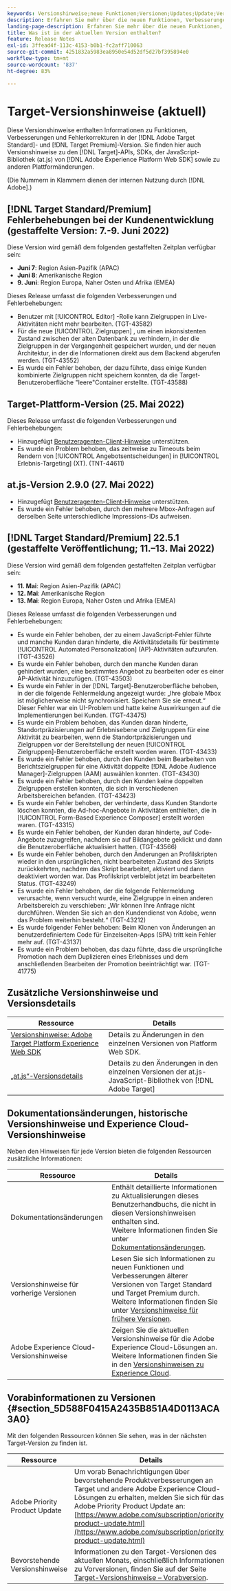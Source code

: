 ```yaml
---
keywords: Versionshinweise;neue Funktionen;Versionen;Updates;Update;Version;Verbesserungen;Erweiterungen;Fehlerbehebungen;Fehlerkorrekturen;Aktualisierungen
description: Erfahren Sie mehr über die neuen Funktionen, Verbesserungen und Fehlerbehebungen in der aktuellen Version von  [!DNL Adobe Target], einschließlich SDKs, APIs und JavaScript-Bibliotheken.
landing-page-description: Erfahren Sie mehr über die neuen Funktionen, Verbesserungen und Fehlerbehebungen in der aktuellen Version von  [!DNL Adobe Target].
title: Was ist in der aktuellen Version enthalten?
feature: Release Notes
exl-id: 3ffead4f-113c-4153-b0b1-fc2aff710063
source-git-commit: 4251832a5983ea8950e54d52df5d27bf395894e0
workflow-type: tm+mt
source-wordcount: '837'
ht-degree: 83%

---
```


# Target-Versionshinweise (aktuell)

Diese Versionshinweise enthalten Informationen zu Funktionen, Verbesserungen und Fehlerkorrekturen in der [!DNL Adobe Target Standard]- und [!DNL Target Premium]-Version. Sie finden hier auch Versionshinweise zu den [!DNL Target]-APIs, SDKs, der JavaScript-Bibliothek (at.js) von [!DNL Adobe Experience Platform Web SDK] sowie zu anderen Plattformänderungen.

(Die Nummern in Klammern dienen der internen Nutzung durch [!DNL Adobe].)

## [!DNL Target Standard/Premium] Fehlerbehebungen bei der Kundenentwicklung (gestaffelte Version: 7.-9. Juni 2022)

Diese Version wird gemäß dem folgenden gestaffelten Zeitplan verfügbar sein:

* **Juni 7**: Region Asien-Pazifik (APAC)
* **Juni 8**: Amerikanische Region
* **9. Juni**: Region Europa, Naher Osten und Afrika (EMEA)

Dieses Release umfasst die folgenden Verbesserungen und Fehlerbehebungen:

* Benutzer mit [!UICONTROL Editor] -Rolle kann Zielgruppen in Live-Aktivitäten nicht mehr bearbeiten. (TGT-43582)
* Für die neue [!UICONTROL Zielgruppen] , um einen inkonsistenten Zustand zwischen der alten Datenbank zu verhindern, in der die Zielgruppen in der Vergangenheit gespeichert wurden, und der neuen Architektur, in der die Informationen direkt aus dem Backend abgerufen werden. (TGT-43552)
* Es wurde ein Fehler behoben, der dazu führte, dass einige Kunden kombinierte Zielgruppen nicht speichern konnten, da die Target-Benutzeroberfläche &quot;leere&quot;Container erstellte. (TGT-43588)

## Target-Plattform-Version (25. Mai 2022)

Dieses Release umfasst die folgenden Verbesserungen und Fehlerbehebungen:

* Hinzugefügt [Benutzeragenten-Client-Hinweise](/help/main/c-implementing-target/c-implementing-target-for-client-side-web/user-agent-and-client-hints.md) unterstützen.
* Es wurde ein Problem behoben, das zeitweise zu Timeouts beim Rendern von [!UICONTROL Angebotsentscheidungen] in [!UICONTROL Erlebnis-Targeting] (XT). (TNT-44611)

## at.js-Version 2.9.0 (27. Mai 2022)

* Hinzugefügt [Benutzeragenten-Client-Hinweise](/help/main/c-implementing-target/c-implementing-target-for-client-side-web/user-agent-and-client-hints.md) unterstützen.
* Es wurde ein Fehler behoben, durch den mehrere Mbox-Anfragen auf derselben Seite unterschiedliche Impressions-IDs aufweisen.

## [!DNL Target Standard/Premium] 22.5.1 (gestaffelte Veröffentlichung; 11.–13. Mai 2022)

Diese Version wird gemäß dem folgenden gestaffelten Zeitplan verfügbar sein:

* **11. Mai**: Region Asien-Pazifik (APAC)
* **12. Mai**: Amerikanische Region
* **13. Mai**: Region Europa, Naher Osten und Afrika (EMEA)

Dieses Release umfasst die folgenden Verbesserungen und Fehlerbehebungen:

* Es wurde ein Fehler behoben, der zu einem JavaScript-Fehler führte und manche Kunden daran hinderte, die Aktivitätsdetails für bestimmte [!UICONTROL Automated Personalization] (AP)-Aktivitäten aufzurufen. (TGT-43526)
* Es wurde ein Fehler behoben, durch den manche Kunden daran gehindert wurden, eine bestimmtes Angebot zu bearbeiten oder es einer AP-Aktivität hinzuzufügen. (TGT-43503)
* Es wurde ein Fehler in der [!DNL Target]-Benutzeroberfläche behoben, in der die folgende Fehlermeldung angezeigt wurde: „Ihre globale Mbox ist möglicherweise nicht synchronisiert. Speichern Sie sie erneut.“ Dieser Fehler war ein UI-Problem und hatte keine Auswirkungen auf die Implementierungen bei Kunden. (TGT-43475)
* Es wurde ein Problem behoben, das Kunden daran hinderte, Standortpräzisierungen auf Erlebnisebene und Zielgruppen für eine Aktivität zu bearbeiten, wenn die Standortpräzisierungen und Zielgruppen vor der Bereitstellung der neuen [!UICONTROL Zielgruppen]-Benutzeroberfläche erstellt worden waren. (TGT-43433)
* Es wurde ein Fehler behoben, durch den Kunden beim Bearbeiten von Berichtszielgruppen für eine Aktivität doppelte [!DNL Adobe Audience Manager]-Zielgruppen (AAM) auswählen konnten. (TGT-43430)
* Es wurde ein Fehler behoben, durch den Kunden keine doppelten Zielgruppen erstellen konnten, die sich in verschiedenen Arbeitsbereichen befanden. (TGT-43423)
* Es wurde ein Fehler behoben, der verhinderte, dass Kunden Standorte löschen konnten, die Ad-hoc-Angebote in Aktivitäten enthielten, die in [!UICONTROL Form-Based Experience Composer] erstellt worden waren. (TGT-43315)
* Es wurde ein Fehler behoben, der Kunden daran hinderte, auf Code-Angebote zuzugreifen, nachdem sie auf Bildangebote geklickt und dann die Benutzeroberfläche aktualisiert hatten. (TGT-43566)
* Es wurde ein Fehler behoben, durch den Änderungen an Profilskripten wieder in den ursprünglichen, nicht bearbeiteten Zustand des Skripts zurückkehrten, nachdem das Skript bearbeitet, aktiviert und dann deaktiviert worden war. Das Profilskript verbleibt jetzt im bearbeiteten Status. (TGT-43249)
* Es wurde ein Fehler behoben, der die folgende Fehlermeldung verursachte, wenn versucht wurde, eine Zielgruppe in einen anderen Arbeitsbereich zu verschieben: „Wir können Ihre Anfrage nicht durchführen. Wenden Sie sich an den Kundendienst von Adobe, wenn das Problem weiterhin besteht.“ (TGT-43212)
* Es wurde folgender Fehler behoben: Beim Klonen von Änderungen an benutzerdefiniertem Code für Einzelseiten-Apps (SPA) tritt kein Fehler mehr auf. (TGT-43137)
* Es wurde ein Problem behoben, das dazu führte, dass die ursprüngliche Promotion nach dem Duplizieren eines Erlebnisses und dem anschließenden Bearbeiten der Promotion beeinträchtigt war. (TGT-41775)

## Zusätzliche Versionshinweise und Versionsdetails

| Ressource | Details |
|--- |--- |
| [Versionshinweise: Adobe Target Platform Experience Web SDK](https://experienceleague.adobe.com/docs/experience-platform/edge/release-notes.html?lang=de) | Details zu Änderungen in den einzelnen Versionen von Platform Web SDK. |
| [„at.js“-Versionsdetails](/help/main/c-implementing-target/c-implementing-target-for-client-side-web/target-atjs-versions.md) | Details zu den Änderungen in den einzelnen Versionen der at.js-JavaScript-Bibliothek von [!DNL Adobe Target] |

## Dokumentationsänderungen, historische Versionshinweise und Experience Cloud-Versionshinweise

Neben den Hinweisen für jede Version bieten die folgenden Ressourcen zusätzliche Informationen:

| Ressource | Details |
|--- |--- |
| Dokumentationsänderungen | Enthält detaillierte Informationen zu Aktualisierungen dieses Benutzerhandbuchs, die nicht in diesen Versionshinweisen enthalten sind.<br>Weitere Informationen finden Sie unter [Dokumentationsänderungen](/help/main/r-release-notes/doc-change.md#reference_366123CF00994BACBBF9BBDF2C4D840C). |
| Versionshinweise für vorherige Versionen | Lesen Sie sich Informationen zu neuen Funktionen und Verbesserungen älterer Versionen von Target Standard und Target Premium durch.<br>Weitere Informationen finden Sie unter [Versionshinweise für frühere Versionen](/help/main/r-release-notes/release-notes-for-previous-releases.md). |
| Adobe Experience Cloud-Versionshinweise | Zeigen Sie die aktuellen Versionshinweise für die Adobe Experience Cloud-Lösungen an.<br>Weitere Informationen finden Sie in den [Versionshinweisen zu Experience Cloud](https://experienceleague.adobe.com/docs/release-notes/experience-cloud/current.html?lang=de). |

## Vorabinformationen zu Versionen {#section_5D588F0415A2435B851A4D0113ACA3A0}

Mit den folgenden Ressourcen können Sie sehen, was in der nächsten Target-Version zu finden ist.

| Ressource | Details |
|--- |--- |
| Adobe Priority Product Update | Um vorab Benachrichtigungen über bevorstehende Produktverbesserungen an Target und andere Adobe Experience Cloud-Lösungen zu erhalten, melden Sie sich für das Adobe Priority Product Update an:<br>[https://www.adobe.com/subscription/priority-product-update.html](https://www.adobe.com/subscription/priority-product-update.html) |
| Bevorstehende Versionshinweise | Informationen zu den Target-Versionen des aktuellen Monats, einschließlich Informationen zu Vorversionen, finden Sie auf der Seite [Target-Versionshinweise – Vorabversion](/help/main/r-release-notes/target-release-notes.md). |
